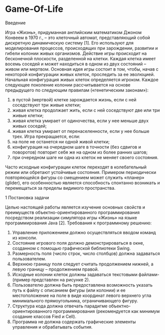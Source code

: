 # Game-Of-Life
Введение

Игра «Жизнь», придуманная английским математиком Джоном Конвеем
в 1970 г., – это клеточный автомат, представляющий собой дискретную
динамическую систему [1]. Его используют для моделирования процессов,
происходящих при зарождении, развитии и гибели колонии живых организмов.
Действие игры происходит на бесконечной плоскости, разделенной на
клетки. Каждая клетка имеет восемь соседей и может находиться в одном из
двух состояний – живом или мертвом. Основная идея игры состоит в том,
чтобы, начав с некоторой конфигурации живых клеток, проследить за ее
эволюцией.
Начальная конфигурация живых клеток определяется игроком. Каждое
следующее поколение колонии рассчитывается на основе предыдущего по
следующим правилам («генетическим законам»):
1) в пустой (мертвой) клетке зарождается жизнь, если с ней соседствуют три
живые клетки;
2) живая клетка продолжает жить, если с ней соседствуют две или три
живые клетки;
3) живая клетка умирает от одиночества, если у нее меньше двух живых
соседей;
4) живая клетка умирает от перенаселенности, если у нее больше трех.
Игра прекращается, если:
1) на поле не останется ни одной живой клетки;
2) конфигурация на очередном шаге в точности (без сдвигов и поворотов)
повторит себя же на одном из более ранних шагов;
3) при очередном шаге ни одна из клеток не меняет своего состояния.


Часто исходные конфигурации клеток переходят в колебательный режим
или обретают устойчивые состояния. Примером периодически повторяющейся
фигуры со смещением может служить «планер» (glider), его особенностью
является способность спонтанно возникать и перемещаться за пределы
видимого пространства.



1 Постановка задачи

Целью настоящей работы является изучение основных свойств и
преимуществ объектно-ориентированного программирования посредством
реализации симулятора игры «Жизнь» на языке программирования Java [2].
Требования к программному решению:
1) Управление приложением должно осуществляться вводом команд из
консоли.
2) Состояние игрового поля должно демонстрироваться в окне, созданном с
помощью графической библиотеки Swing.
3) Размерность поля (число строк, число столбцов) должна задаваться
пользователем.
4) Верхнюю границу поля следует считать продолжением нижней, а левую
границу – продолжением правой.
5) Исходные колонии клеток должны задаваться текстовыми
файлами-(пример представлен на рисунке 2).
6) Пользователю должна быть предоставлена возможность указать путь к
файлу с описанием фигуры (или колонии) и ее местоположение на поле в
виде координат левого верхнего угла минимального прямоугольника,
ограничивающего фигуру.
7) Структура кода должна отвечать парадигме объектно-ориентированного
программирования (рекомендуется как минимум создание классов Fied и
Cell).
8) Программа не должна содержать графические элементы управления и
обрабатывать события.
